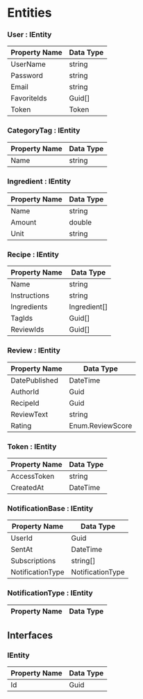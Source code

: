 # Entities

### User : IEntity

| **Property Name** | **Data Type** |
| ----------------- | ------------- |
| UserName          | string        |
| Password          | string        |
| Email             | string        |
| FavoriteIds       | Guid[]        |
| Token             | Token         |

### CategoryTag : IEntity

| **Property Name** | **Data Type** |
| ----------------- | ------------- |
| Name              | string        |

### Ingredient : IEntity

| **Property Name** | **Data Type** |
| ----------------- | ------------- |
| Name              | string        |
| Amount            | double        |
| Unit              | string        |

### Recipe : IEntity

| **Property Name** | **Data Type** |
| ----------------- | ------------- |
| Name              | string        |
| Instructions      | string        |
| Ingredients       | Ingredient[]  |
| TagIds            | Guid[]        |
| ReviewIds         | Guid[]        |

### Review : IEntity

| **Property Name** | **Data Type**    |
| ----------------- | ---------------- |
| DatePublished     | DateTime         |
| AuthorId          | Guid             |
| RecipeId          | Guid             |
| ReviewText        | string           |
| Rating            | Enum.ReviewScore |

### Token : IEntity

| **Property Name** | **Data Type** |
| ----------------- | ------------- |
| AccessToken       | string        |
| CreatedAt         | DateTime      |

### NotificationBase : IEntity

| **Property Name** | **Data Type**    |
| ----------------- | ---------------- |
| UserId            | Guid             |
| SentAt            | DateTime         |
| Subscriptions     | string[]         |
| NotificationType  | NotificationType |

### NotificationType : IEntity

| **Property Name** | **Data Type** |
| ----------------- | ------------- |

## Interfaces

### IEntity

| **Property Name** | **Data Type** |
| ----------------- | ------------- |
| Id                | Guid          |
